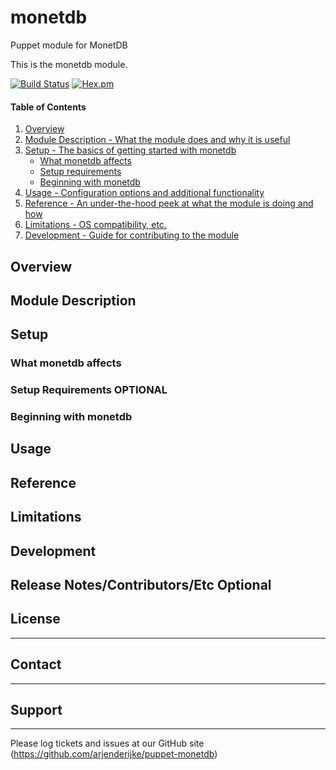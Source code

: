 # monetdb

Puppet module for MonetDB

This is the monetdb module.

[![Build Status](https://travis-ci.org/arjenderijke/puppet-monetdb.svg?branch=master)](https://travis-ci.org/arjenderijke/puppet-monetdb)
[![Hex.pm](https://img.shields.io/hexpm/l/plug.svg)](https://github.com/arjenderijke/puppet-monetdb/blob/master/LICENSE)

#### Table of Contents

1. [Overview](#overview)
2. [Module Description - What the module does and why it is useful](#module-description)
3. [Setup - The basics of getting started with monetdb](#setup)
    * [What monetdb affects](#what-monetdb-affects)
    * [Setup requirements](#setup-requirements)
    * [Beginning with monetdb](#beginning-with-monetdb)
4. [Usage - Configuration options and additional functionality](#usage)
5. [Reference - An under-the-hood peek at what the module is doing and how](#reference)
5. [Limitations - OS compatibility, etc.](#limitations)
6. [Development - Guide for contributing to the module](#development)

## Overview

## Module Description

## Setup

### What monetdb affects

### Setup Requirements **OPTIONAL**

### Beginning with monetdb

## Usage

## Reference

## Limitations

## Development

## Release Notes/Contributors/Etc **Optional**

## License
-------


## Contact
-------


## Support
-------

Please log tickets and issues at our GitHub site (https://github.com/arjenderijke/puppet-monetdb)
